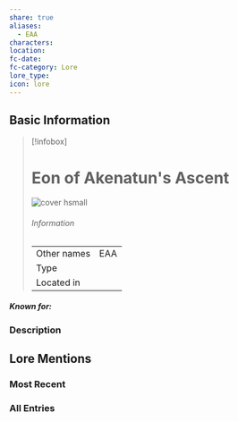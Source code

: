 ```yaml
---
share: true
aliases:
  - EAA
characters: 
location: 
fc-date: 
fc-category: Lore
lore_type: 
icon: lore
---
```

## Basic Information
> [!infobox]
> # Eon of Akenatun's Ascent
> ![cover hsmall](insertimage.png)
> ###### Information
> |   |  |
> | ---- | ---- |
> | Other names | EAA|
> | Type||
> | Located in | |
##### Known for:
### Description
## Lore Mentions
### Most Recent

### All Entries
